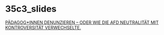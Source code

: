 # 35c3_slides

[PÄDAGOG*INNEN DENUNZIEREN – ODER WIE DIE AFD NEUTRALITÄT MIT KONTROVERSITÄT VERWECHSELTE.](https://events.ccc.de/congress/2018/wiki/index.php/Session:Pädagog*innen_denunzieren_–_oder_wie_die_AfD_Neutralität_mit_Kontroversität_verwechselte.)

